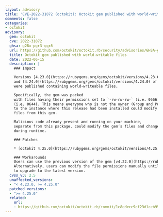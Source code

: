 ```yaml
---
layout: advisory
title: 'CVE-2022-31072 (octokit): Octokit gem published with world-writable files'
comments: false
categories:
- octokit
advisory:
  gem: octokit
  cve: 2022-31072
  ghsa: g28x-pgr3-qqx6
  url: https://github.com/octokit/octokit.rb/security/advisories/GHSA-g28x-pgr3-qqx6
  title: Octokit gem published with world-writable files
  date: 2022-06-15
  description: |
    ### Impact

    Versions [4.23.0](https://rubygems.org/gems/octokit/versions/4.23.0)
    and [4.24.0](https://rubygems.org/gems/octokit/versions/4.24.0) of the octokit gem
    were published containing world-writeable files.

    Specifically, the gem was packed
    with files having their permissions set to `-rw-rw-rw-` (i.e. 0666) instead of `rw-r--r--`
    (i.e. 0644). This means everyone who is not the owner (Group and Public) with access
    to the instance where this release had been installed could modify the world-writable
    files from this gem.

    Malicious code already present and running on your machine,
    separate from this package, could modify the gem’s files and change its behavior
    during runtime.

    ### Patches

    * [octokit 4.25.0](https://rubygems.org/gems/octokit/versions/4.25.0)

    ### Workarounds
    Users can use the previous version of the gem [v4.22.0](https://rubygems.org/gems/octokit/versions/4.22.0).
    Alternatively, users can modify the file permissions manually until they are able
    to upgrade to the latest version.
  cvss_v3: 2.5
  unaffected_versions:
  - "< 4.23.0, >= 4.25.0"
  patched_versions:
  - ">= 4.25.0"
  related:
    url:
    - https://github.com/octokit/octokit.rb/commit/1c8edecc9cf23d1ceb959d91a416a69f55ce7d55
---
```

